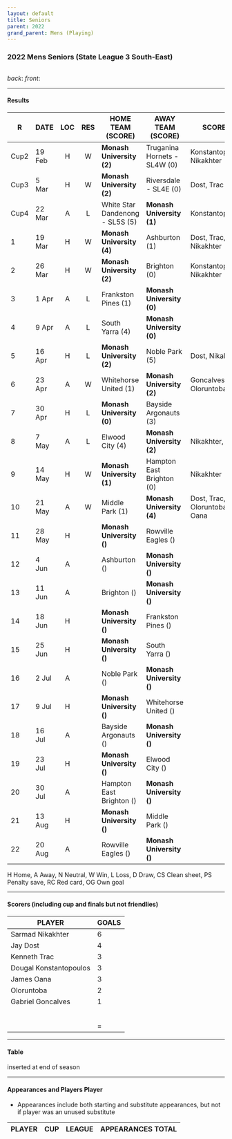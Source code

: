 ```yaml
---
layout: default
title: Seniors
parent: 2022
grand_parent: Mens (Playing)
---
```


### 2022 Mens Seniors (State League 3 South-East)

![]()

_back_: 
_front_: 

------------------------

#### Results

| R    | DATE   | LOC | RES | HOME TEAM (SCORE)               | AWAY TEAM (SCORE)            | SCORERS                        | OTHER                       |
|------|--------|:---:|:---:|---------------------------------|------------------------------|--------------------------------|-----------------------------|
| Cup2 | 19 Feb |  H  |  W  | **Monash University (2)**       | Truganina Hornets - SL4W (0) | Konstantopoulos, Nikakhter     | Verrios (CS)                |
| Cup3 | 5 Mar  |  H  |  W  | **Monash University (2)**       | Riversdale - SL4E (0)        | Dost, Trac                     | Verrios (CS)                |
| Cup4 | 22 Mar |  A  |  L  | White Star Dandenong - SL5S (5) | **Monash University (1)**    | Konstantopoulos                |                             |
| 1    | 19 Mar |  H  |  W  | **Monash University (4)**       | Ashburton (1)                | Dost, Trac, Oana, Nikakhter    |                             |
| 2    | 26 Mar |  H  |  W  | **Monash University (2)**       | Brighton (0)                 | Konstantopoulos, Nikakhter     | Narayanan (CS)              |
| 3    | 1 Apr  |  A  |  L  | Frankston Pines (1)             | **Monash University (0)**    |                                |                             |
| 4    | 9 Apr  |  A  |  L  | South Yarra (4)                 | **Monash University (0)**    |                                |                             |
| 5    | 16 Apr |  H  |  L  | **Monash University (2)**       | Noble Park (5)               | Dost, Nikakhter                |                             |
| 6    | 23 Apr |  A  |  W  | Whitehorse United (1)           | **Monash University (2)**    | Goncalves, Oloruntoba          | Gowdanakunte (RC)           |
| 7    | 30 Apr |  H  |  L  | **Monash University (0)**       | Bayside Argonauts (3)        |                                |                             |
| 8    | 7 May  |  A  |  L  | Elwood City (4)                 | **Monash University (2)**    | Nikakhter, Oana                | Oloruntoba (RC)             |
| 9    | 14 May |  H  |  W  | **Monash University (1)**       | Hampton East Brighton (0)    | Nikakhter                      | Verrios (CS), Mizusawa (RC) |
| 10   | 21 May |  A  |  W  | Middle Park (1)                 | **Monash University (4)**    | Dost, Trac, Oloruntoba, Oana   |                             |
| 11   | 28 May |  H  |     | **Monash University ()**        | Rowville Eagles ()           |                                |                             |
| 12   | 4 Jun  |  A  |     | Ashburton ()                    | **Monash University ()**     |                                |                             |
| 13   | 11 Jun |  A  |     | Brighton ()                     | **Monash University ()**     |                                |                             |
| 14   | 18 Jun |  H  |     | **Monash University ()**        | Frankston Pines ()           |                                |                             |
| 15   | 25 Jun |  H  |     | **Monash University ()**        | South Yarra ()               |                                |                             |
| 16   | 2 Jul  |  A  |     | Noble Park ()                   | **Monash University ()**     |                                |                             |
| 17   | 9 Jul  |  H  |     | **Monash University ()**        | Whitehorse United ()         |                                |                             |
| 18   | 16 Jul |  A  |     | Bayside Argonauts ()            | **Monash University ()**     |                                |                             |
| 19   | 23 Jul |  H  |     | **Monash University ()**        | Elwood City ()               |                                |                             |
| 20   | 30 Jul |  A  |     | Hampton East Brighton ()        | **Monash University ()**     |                                |                             |
| 21   | 13 Aug |  H  |     | **Monash University ()**        | Middle Park ()               |                                |                             |
| 22   | 20 Aug |  A  |     | Rowville Eagles ()              | **Monash University ()**     |                                |                             |

H Home, A Away, N Neutral, W Win, L Loss, D Draw, CS Clean sheet, PS Penalty save, RC Red card, OG Own goal 

------------------------

#### Scorers (including cup and finals but not friendlies)

| PLAYER                 | GOALS |
|------------------------|-------|
| Sarmad Nikakhter       | 6     |
| Jay Dost               | 4     |
| Kenneth Trac           | 3     |
| Dougal Konstantopoulos | 3     |
| James Oana             | 3     |
| Oloruntoba             | 2     |
| Gabriel Goncalves      | 1     |
|                        |       |
|                        |       |
|                        |       |
|                        |       |
|                        |       |
|                        | =     |

------------------------

#### Table

inserted at end of season

------------------------

#### Appearances and Players Player 

* Appearances include both starting and substitute appearances, but not if player was an unused substitute

| PLAYER                 | CUP | LEAGUE | APPEARANCES TOTAL | 
|------------------------|-----|--------|-------------------|

